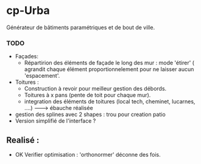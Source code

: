 # cp-Urba
Générateur de bâtiments paramétriques et de bout de ville.

### TODO
* Façades:
  * Répartirion des éléments de façade le long des mur : mode 'étirer' ( agrandit chaque élément proportionnelement pour ne laisser aucun 'espacement'.
* Toitures :
  * Construction à revoir pour meilleur gestion des débords.
  * Toitures à x pans (pente de toit pour chaque mur).
  * integration des éléments de toitures (local tech, cheminet, lucarnes, ....)  ---> ébauche réalisée
* gestion des splines  avec 2 shapes : trou pour creation patio
* Version simplifié de l'interface ?



## Realisé :
* OK	Verifier optimisation : 'orthonormer' déconne des fois.